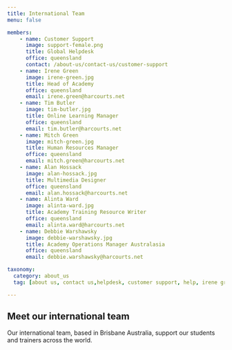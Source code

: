 ```yaml
---
title: International Team
menu: false

members:
    - name: Customer Support
      image: support-female.png
      title: Global Helpdesk
      office: queensland
      contact: /about-us/contact-us/customer-support
    - name: Irene Green
      image: irene-green.jpg
      title: Head of Academy
      office: queensland
      email: irene.green@harcourts.net
    - name: Tim Butler
      image: tim-butler.jpg
      title: Online Learning Manager
      office: queensland
      email: tim.butler@harcourts.net
    - name: Mitch Green
      image: mitch-green.jpg
      title: Human Resources Manager
      office: queensland
      email: mitch.green@harcourts.net
    - name: Alan Hossack
      image: alan-hossack.jpg
      title: Multimedia Designer
      office: queensland
      email: alan.hossack@harcourts.net
    - name: Alinta Ward
      image: alinta-ward.jpg
      title: Academy Training Resource Writer
      office: queensland
      email: alinta.ward@harcourts.net
    - name: Debbie Warshawsky
      image: debbie-warshawsky.jpg
      title: Academy Operations Manager Australasia
      office: queensland
      email: debbie.warshawsky@harcourts.net

taxonomy:
  category: about_us
  tag: [about us, contact us,helpdesk, customer support, help, irene green, debbie ]

---
```

## Meet our international team

Our international team, based in Brisbane Australia, support our students and trainers across the world.
